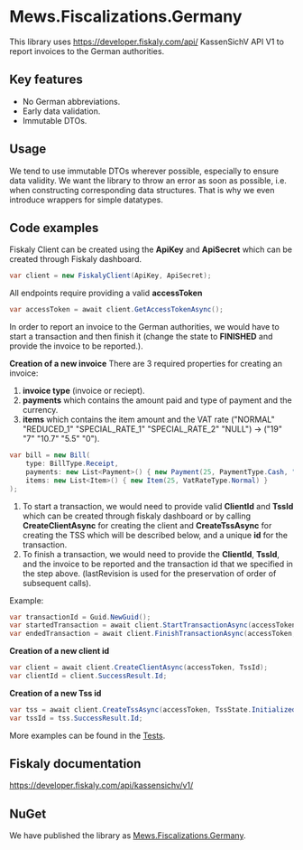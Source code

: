 # Mews.Fiscalizations.Germany

This library uses https://developer.fiskaly.com/api/ KassenSichV API V1 to report invoices to the German authorities.

## Key features
- No German abbreviations.
- Early data validation.
- Immutable DTOs.

## Usage
We tend to use immutable DTOs wherever possible, especially to ensure data validity.
We want the library to throw an error as soon as possible, i.e. when constructing corresponding data structures.
That is why we even introduce wrappers for simple datatypes.

## Code examples

Fiskaly Client can be created using the **ApiKey** and **ApiSecret** which can be created through Fiskaly dashboard.

```csharp
var client = new FiskalyClient(ApiKey, ApiSecret);
```

All endpoints require providing a valid **accessToken**

```csharp
var accessToken = await client.GetAccessTokenAsync();
```

In order to report an invoice to the German authorities, we would have to start a transaction and then finish it (change the state to **FINISHED** and provide the invoice to be reported.).

**Creation of a new invoice**
There are 3 required properties for creating an invoice:
1. **invoice type** (invoice or reciept).
2. **payments** which contains the amount paid and type of payment and the currency.
3. **items** which contains the item amount and the VAT rate ("NORMAL" "REDUCED_1" "SPECIAL_RATE_1" "SPECIAL_RATE_2" "NULL") -> ("19" "7" "10.7" "5.5" "0").

```csharp
var bill = new Bill(
    type: BillType.Receipt,
    payments: new List<Payment>() { new Payment(25, PaymentType.Cash, "EUR") },
    items: new List<Item>() { new Item(25, VatRateType.Normal) }
);
```

1. To start a transaction, we would need to provide valid **ClientId** and **TssId** which can be created through fiskaly dashboard or by calling **CreateClientAsync** for creating the client and **CreateTssAsync** for creating the TSS which will be described below, and a unique **id** for the transaction.
2. To finish a transaction, we would need to provide the **ClientId**, **TssId**, and the invoice to be reported and the transaction id that we specified in the step above.
(lastRevision is used for the preservation of order of subsequent calls).

Example:
```csharp
var transactionId = Guid.NewGuid();
var startedTransaction = await client.StartTransactionAsync(accessToken, clientId, tssId, transactionId);
var endedTransaction = await client.FinishTransactionAsync(accessToken, clientId, tssId, InvoiceToReport, transactionId, lastRevision: "1");
```

**Creation of a new client id**
```csharp
var client = await client.CreateClientAsync(accessToken, TssId);
var clientId = client.SuccessResult.Id;
```

**Creation of a new Tss id**
```csharp
var tss = await client.CreateTssAsync(accessToken, TssState.Initialized, description: "Creating a test TSS.");
var tssId = tss.SuccessResult.Id;
```

More examples can be found in the [Tests](https://github.com/MewsSystems/fiscalizations/tree/master/src/Germany/Mews.Fiscalizations.Germany.Tests).

## Fiskaly documentation
https://developer.fiskaly.com/api/kassensichv/v1/

## NuGet

We have published the library as [Mews.Fiscalizations.Germany](https://www.nuget.org/packages/Mews.Fiscalizations.Germany/).
